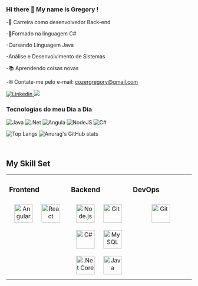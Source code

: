 
### Hi there 👋 My name is Gregory !
-🚀 Carreira como desenvolvedor Back-end

-📝Formado na linguagem C#

-Cursando Linguagem Java

-Análise e Desenvolvimento de Sistemas

-📚 Aprendendo coisas novas

-✉ Contate-me pelo e-mail: cozergregory@gmail.com

<div></div>
<a href="https://www.linkedin.com/in/gregory-cozer-11b270186/">

<img alt="Linkedin" src="https://img.shields.io/badge/linkedin-0077B5?logo=linkedin&logoColor=white&style=for-the-badge"/>
 <a href="https://www.instagram.com/greg_cozer/" target="_blank"><img src="https://img.shields.io/badge/-Instagram-%23E4405F?style=for-the-badge&logo=instagram&logoColor=white" target="_blank"></a>
</div>


### Tecnologias do meu Dia a Dia 

![Java](https://img.shields.io/badge/Java-5C2D91?style=for-the-badge&logo=java&logoColor=white)
![.Net](https://img.shields.io/badge/.Net-5C2D91?style=for-the-badge&logo=&logoColor=white)
![Angula](https://img.shields.io/badge/Angular-5C2D91?style=for-the-badge&logo=&logoColor=white)
![NodeJS](https://img.shields.io/badge/node.js-6DA55F?style=for-the-badge&logo=node.js&logoColor=white)
![C#](https://img.shields.io/badge/c%23-%23239120.svg?style=for-the-badge&logo=c-sharp&logoColor=white)

![Top Langs](https://github-readme-stats.vercel.app/api/top-langs/?username=gregcozer&layout=compact&theme=tokyonight&count)
![Anurag's GitHub stats](https://github-readme-stats.vercel.app/api?username=anuraghazra&show_icons=true&theme=tokyonight&count)

<br/>  


## My Skill Set  
<table><tr><td valign="top" width="33%">



### Frontend  
<div align="center">  
<a href="https://angular.io/" target="_blank"><img style="margin: 10px" src="https://profilinator.rishav.dev/skills-assets/angularjs-original.svg" alt="Angular" height="50" /></a>
 <a href="https://reactjs.org/" target="_blank"><img style="margin: 10px" src="https://profilinator.rishav.dev/skills-assets/react-original-wordmark.svg" alt="React" height="50" /></a> 
</div>

</td><td valign="top" width="33%">



### Backend  
<div align="center">  
<a href="https://nodejs.org/" target="_blank"><img style="margin: 10px" src="https://profilinator.rishav.dev/skills-assets/nodejs-original-wordmark.svg" alt="Node.js" height="50" /></a>  
<a href="https://github.com/" target="_blank"><img style="margin: 10px" src="https://profilinator.rishav.dev/skills-assets/git-scm-icon.svg" alt="Git" height="50" /></a>  
<a href="https://docs.microsoft.com/en-us/dotnet/csharp/" target="_blank"><img style="margin: 10px" src="https://profilinator.rishav.dev/skills-assets/csharp-original.svg" alt="C#" height="50" /></a>  
<a href="https://www.mysql.com/" target="_blank"><img style="margin: 10px" src="https://profilinator.rishav.dev/skills-assets/mysql-original-wordmark.svg" alt="MySQL" height="50" /></a>  
<a href="https://dotnet.microsoft.com/download" target="_blank"><img style="margin: 10px" src="https://profilinator.rishav.dev/skills-assets/dotnetcore.png" alt=".Net Core" height="50" /></a>  
<a href="https://www.java.com/" target="_blank"><img style="margin: 10px" src="https://profilinator.rishav.dev/skills-assets/java-original-wordmark.svg" alt="Java" height="50" /></a>  
</div>

</td><td valign="top" width="33%">



### DevOps  
<div align="center">  
<a href="https://github.com/" target="_blank"><img style="margin: 10px" src="https://profilinator.rishav.dev/skills-assets/git-scm-icon.svg" alt="Git" height="50" /></a>  
</div>

</td></tr></table>  

<br/>  

